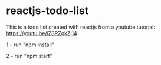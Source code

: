 # reactjs-todo-list
This is a todo list created with reactjs from a youtube tutorial: https://youtu.be/iZ8RZqkZj14

1 - run "npm install"

2 - run "npm start"

